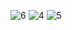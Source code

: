 ![6](https://user-images.githubusercontent.com/81034032/191074911-a6932f07-0f1c-4478-be1c-5a2c160a2d3f.jpg)
![4](https://user-images.githubusercontent.com/81034032/190706805-c405558e-b85f-4ea0-9422-7e7f3ba099e3.jpg)
![5](https://user-images.githubusercontent.com/81034032/190706818-583931bd-4e6e-4424-a71c-2cc489653b28.jpg)
